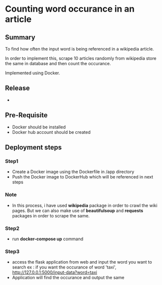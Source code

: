 # Counting word occurance in an article

## Summary
To find how often the input word is being referenced in a wikipedia article.

In order to implement this, scrape 10 articles randomly from wikipedia store the same in database and then count the occurance.

Implemented using Docker. 

## Release
- 

## Pre-Requisite
- Docker should be installed
- Docker hub account should be created

## Deployment steps
### Step1
- Create a Docker image using the Dockerfile in /app directory
- Push the Docker image to DockerHub which will be referenced in next steps

### Note
- In this process, i have used **wikipedia** package in order to crawl the wiki pages.
But we can also make use of **beautifulsoup** and **requests** packages in order to scrape the same.

### Step2
- run **docker-compose up** command

### Step3
- access the flask application from web and input the word you want to search
ex : if you want the occurance of word 'taxi', 
    http://127.0.0.1:5000/input-data?word=taxi
- Application will find the occurance and output the same
